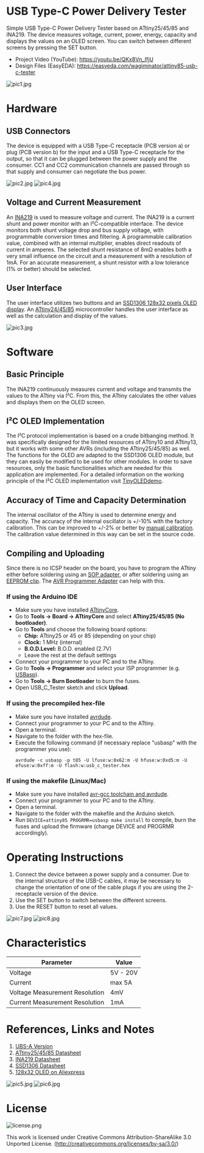 # USB Type-C Power Delivery Tester
Simple USB Type-C Power Delivery Tester based on ATtiny25/45/85 and INA219. The device measures voltage, current, power, energy, capacity and displays the values on an OLED screen. You can switch between different screens by pressing the SET button.

- Project Video (YouTube): https://youtu.be/QKx8Vn_IfjU
- Design Files (EasyEDA): https://easyeda.com/wagiminator/attiny85-usb-c-tester

![pic1.jpg](https://raw.githubusercontent.com/wagiminator/ATtiny85-USB-C-Tester/master/documentation/USB_C_Tester_pic1.jpg)

# Hardware
## USB Connectors
The device is equipped with a USB Type-C receptacle (PCB version a) or plug (PCB version b) for the input and a USB Type-C receptacle for the output, so that it can be plugged between the power supply and the consumer. CC1 and CC2 communication channels are passed through so that supply and consumer can negotiate the bus power.

![pic2.jpg](https://raw.githubusercontent.com/wagiminator/ATtiny85-USB-C-Tester/master/documentation/USB_C_Tester_pic2.jpg)
![pic4.jpg](https://raw.githubusercontent.com/wagiminator/ATtiny85-USB-C-Tester/master/documentation/USB_C_Tester_pic4.jpg)

## Voltage and Current Measurement
An [INA219](https://www.ti.com/lit/ds/symlink/ina219.pdf) is used to measure voltage and current. The INA219 is a current shunt and power monitor with an I²C-compatible interface. The device monitors both shunt voltage drop and bus supply voltage, with programmable conversion times and filtering. A programmable calibration value, combined with an internal multiplier, enables direct readouts of current in amperes. The selected shunt resistance of 8mΩ enables both a very small influence on the circuit and a measurement with a resolution of 1mA. For an accurate measurement, a shunt resistor with a low tolerance (1% or better) should be selected.

## User Interface
The user interface utilizes two buttons and an [SSD1306 128x32 pixels OLED display](http://aliexpress.com/wholesale?SearchText=128+32+0.91+oled). An [ATtiny24/45/85](https://ww1.microchip.com/downloads/en/DeviceDoc/Atmel-2586-AVR-8-bit-Microcontroller-ATtiny25-ATtiny45-ATtiny85_Datasheet.pdf) microcontroller handles the user interface as well as the calculation and  display of the values.

![pic3.jpg](https://raw.githubusercontent.com/wagiminator/ATtiny85-USB-C-Tester/master/documentation/USB_C_Tester_pic3.jpg)

# Software
## Basic Principle
The INA219 continuously measures current and voltage and transmits the values to the ATtiny via I²C. From this, the ATtiny calculates the other values and displays them on the OLED screen.

## I²C OLED Implementation
The I²C protocol implementation is based on a crude bitbanging method. It was specifically designed for the limited resources of ATtiny10 and ATtiny13, but it works with some other AVRs (including the ATtiny25/45/85) as well. The functions for the OLED are adapted to the SSD1306 OLED module, but they can easily be modified to be used for other modules. In order to save resources, only the basic functionalities which are needed for this application are implemented. For a detailed information on the working principle of the I²C OLED implementation visit [TinyOLEDdemo](https://github.com/wagiminator/attiny13-tinyoleddemo).

## Accuracy of Time and Capacity Determination
The internal oscillator of the ATtiny is used to determine energy and capacity. The accuracy of the internal oscillator is +/-10% with the factory calibration. This can be improved to +/-2% or better by [manual calibration](https://github.com/wagiminator/ATtiny84-TinyCalibrator). The calibration value determined in this way can be set in the source code.

## Compiling and Uploading
Since there is no ICSP header on the board, you have to program the ATtiny either before soldering using an [SOP adapter](https://aliexpress.com/wholesale?SearchText=sop-8+150mil+adapter), or after soldering using an [EEPROM clip](https://aliexpress.com/wholesale?SearchText=sop8+eeprom+programming+clip). The [AVR Programmer Adapter](https://github.com/wagiminator/AVR-Programmer/tree/master/AVR_Programmer_Adapter) can help with this.

### If using the Arduino IDE
- Make sure you have installed [ATtinyCore](https://github.com/SpenceKonde/ATTinyCore).
- Go to **Tools -> Board -> ATtinyCore** and select **ATtiny25/45/85 (No bootloader)**.
- Go to **Tools** and choose the following board options:
  - **Chip:**           ATtiny25 or 45 or 85 (depending on your chip)
  - **Clock:**          1 MHz (internal)
  - **B.O.D.Level:**    B.O.D. enabled (2.7V)
  - Leave the rest at the default settings
- Connect your programmer to your PC and to the ATtiny.
- Go to **Tools -> Programmer** and select your ISP programmer (e.g. [USBasp](https://aliexpress.com/wholesale?SearchText=usbasp)).
- Go to **Tools -> Burn Bootloader** to burn the fuses.
- Open USB_C_Tester sketch and click **Upload**.

### If using the precompiled hex-file
- Make sure you have installed [avrdude](https://learn.adafruit.com/usbtinyisp/avrdude).
- Connect your programmer to your PC and to the ATtiny.
- Open a terminal.
- Navigate to the folder with the hex-file.
- Execute the following command (if necessary replace "usbasp" with the programmer you use):
  ```
  avrdude -c usbasp -p t85 -U lfuse:w:0x62:m -U hfuse:w:0xd5:m -U efuse:w:0xff:m -U flash:w:usb_c_tester.hex
  ```

### If using the makefile (Linux/Mac)
- Make sure you have installed [avr-gcc toolchain and avrdude](http://maxembedded.com/2015/06/setting-up-avr-gcc-toolchain-on-linux-and-mac-os-x/).
- Connect your programmer to your PC and to the ATtiny.
- Open a terminal.
- Navigate to the folder with the makefile and the Arduino sketch.
- Run `DEVICE=attiny85 PROGRMR=usbasp make install` to compile, burn the fuses and upload the firmware (change DEVICE and PROGRMR accordingly).

# Operating Instructions
1. Connect the device between a power supply and a consumer. Due to the internal structure of the USB-C cables, it may be necessary to change the orientation of one of the cable plugs if you are using the 2-receptacle version of the device.
2. Use the SET button to switch between the different screens.
3. Use the RESET button to reset all values.

![pic7.jpg](https://raw.githubusercontent.com/wagiminator/ATtiny85-USB-C-Tester/master/documentation/USB_C_Tester_pic7.jpg)
![pic8.jpg](https://raw.githubusercontent.com/wagiminator/ATtiny85-USB-C-Tester/master/documentation/USB_C_Tester_pic8.jpg)

# Characteristics
|Parameter|Value|
|-|-|
|Voltage|5V - 20V|
|Current|max 5A|
|Voltage Measurement Resolution|4mV|
|Current Measurement Resolution|1mA|

# References, Links and Notes
1. [UBS-A Version](https://github.com/wagiminator/ATtiny85-USB-Tester)
2. [ATtiny25/45/85 Datasheet](https://ww1.microchip.com/downloads/en/DeviceDoc/Atmel-2586-AVR-8-bit-Microcontroller-ATtiny25-ATtiny45-ATtiny85_Datasheet.pdf)
3. [INA219 Datasheet](https://www.ti.com/lit/ds/symlink/ina219.pdf)
4. [SSD1306 Datasheet](https://cdn-shop.adafruit.com/datasheets/SSD1306.pdf)
5. [128x32 OLED on Aliexpress](http://aliexpress.com/wholesale?SearchText=128+32+0.91+oled)

![pic5.jpg](https://raw.githubusercontent.com/wagiminator/ATtiny85-USB-C-Tester/master/documentation/USB_C_Tester_pic5.jpg)
![pic6.jpg](https://raw.githubusercontent.com/wagiminator/ATtiny85-USB-C-Tester/master/documentation/USB_C_Tester_pic6.jpg)

# License
![license.png](https://i.creativecommons.org/l/by-sa/3.0/88x31.png)

This work is licensed under Creative Commons Attribution-ShareAlike 3.0 Unported License. 
(http://creativecommons.org/licenses/by-sa/3.0/)
